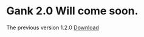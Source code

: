 Gank 2.0 Will come soon.
===

The previous version 1.2.0 [Download](https://itunes.apple.com/cn/app/gank-da-zao-ji-zhi-degank.io/id1129157059?mt=8)
